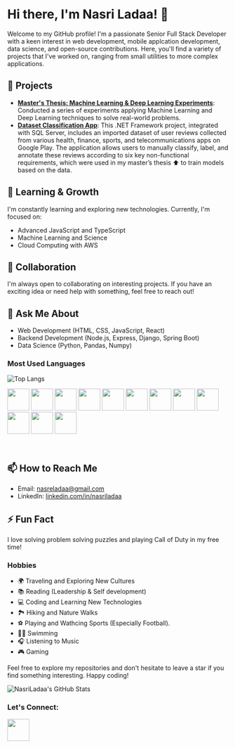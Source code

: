 # Hi there, I'm Nasri Ladaa! 👋

Welcome to my GitHub profile! I'm a passionate Senior Full Stack Developer with a keen interest in web development, mobile applcation development, data science, and open-source contributions. Here, you'll find a variety of projects that I've worked on, ranging from small utilities to more complex applications.

## 🔭 Projects
-  **[Master's Thesis: Machine Learning & Deep Learning Experiments](https://github.com/NasriLadaa/Thesis_Experiments_2023_SWEN_Nasri)**: Conducted a series of experiments applying Machine Learning and Deep Learning techniques to solve real-world problems.
-  **[Dataset Classification App](https://github.com/NasriLadaa/Nasri_Sameer_Thesis_SWEN860)**: This .NET Framework project, integrated with SQL Server, includes an imported dataset of user reviews collected from various health, finance, sports, and telecommunications apps on Google Play. The application allows users to manually classify, label, and annotate these reviews according to six key non-functional requirements, which were used in my master’s thesis ⬆️ to train models based on the data.


## 🌱 Learning & Growth
I'm constantly learning and exploring new technologies. Currently, I'm focused on:
- Advanced JavaScript and TypeScript
- Machine Learning and Science
- Cloud Computing with AWS

## 👯 Collaboration
I'm always open to collaborating on interesting projects. If you have an exciting idea or need help with something, feel free to reach out!

## 💬 Ask Me About
- Web Development (HTML, CSS, JavaScript, React)
- Backend Development (Node.js, Express, Django, Spring Boot)
- Data Science (Python, Pandas, Numpy)

### Most Used Languages

![Top Langs](https://github-readme-stats.vercel.app/api/top-langs/?username=NasriLadaa&hide=html,css&count_private=true&layout=compact)

<p>
  <img src="https://cdn.jsdelivr.net/gh/devicons/devicon@latest/icons/html5/html5-original-wordmark.svg" width=50px />
  <img src="https://cdn.jsdelivr.net/gh/devicons/devicon@latest/icons/css3/css3-original-wordmark.svg" width=50px />
  <img src="https://cdn.jsdelivr.net/gh/devicons/devicon@latest/icons/javascript/javascript-plain.svg" width=50px />
  <img src="https://cdn.jsdelivr.net/gh/devicons/devicon@latest/icons/react/react-original-wordmark.svg" width="50px" />
  <img src="https://cdn.jsdelivr.net/gh/devicons/devicon@latest/icons/express/express-original-wordmark.svg" width="50px" />
  <img src="https://cdn.jsdelivr.net/gh/devicons/devicon@latest/icons/nodejs/nodejs-original-wordmark.svg" width="50px" />
  <img src="https://cdn.jsdelivr.net/gh/devicons/devicon@latest/icons/python/python-original-wordmark.svg" width=50px /> 
  <img src="https://cdn.jsdelivr.net/gh/devicons/devicon@latest/icons/java/java-original-wordmark.svg" width=50px />
  <img src="https://cdn.jsdelivr.net/gh/devicons/devicon@latest/icons/csharp/csharp-original.svg" width="50px" />
  <img src="https://cdn.jsdelivr.net/gh/devicons/devicon@latest/icons/azuresqldatabase/azuresqldatabase-original.svg" width=50px />
  <img src="https://cdn.jsdelivr.net/npm/simple-icons@v6/icons/microsoftsqlserver.svg" width="50px" />
  <img src="https://cdn.jsdelivr.net/gh/devicons/devicon@latest/icons/mongodb/mongodb-original-wordmark.svg" width="50px" />
</p>
<br>


## 📫 How to Reach Me
- Email: [nasreladaa@gmail.com](mailto:nasreladaa@gmail.com)
- LinkedIn: [linkedin.com/in/nasriladaa](https://linkedin.com/in/nasriladaa)

## ⚡ Fun Fact
I love solving problem solving puzzles and playing Call of Duty in my free time!

### Hobbies

- 🌍 Traveling and Exploring New Cultures
- 📚 Reading (Leadership & Self development)
- 💻 Coding and Learning New Technologies
- 🏞️ Hiking and Nature Walks
- ⚽ Playing and Wathcing Sports (Especially Football).
- 🏊‍♂️ Swimming
- 🎧 Listening to Music
- 🎮 Gaming


Feel free to explore my repositories and don't hesitate to leave a star if you find something interesting. Happy coding!

![NasriLadaa's GitHub Stats](https://github-readme-stats.vercel.app/api?username=NasriLadaa&show_icons=true&theme=radical)




<h3> Let's Connect:</h3>
<a href="https://www.linkedin.com/in/nasriladaa/"><img src="https://cdn.jsdelivr.net/gh/devicons/devicon@latest/icons/linkedin/linkedin-original.svg" width=50px /></a>
<!--
<a href="https://leetcode.com/u/Nasriladaa/" target="_blank">
  <img src="https://img.shields.io/badge/LeetCode-Visit-orange?style=social&logo=leetcode" alt="LeetCode Profile" />
</a>
<a href="https://www.hackerrank.com/profile/nasriladaa" target="_blank">
  <img src="https://img.shields.io/badge/HackerRank-Visit-brightgreen?style=social&logo=hackerrank" alt="HackerRank Profile" />
</a>
-->
